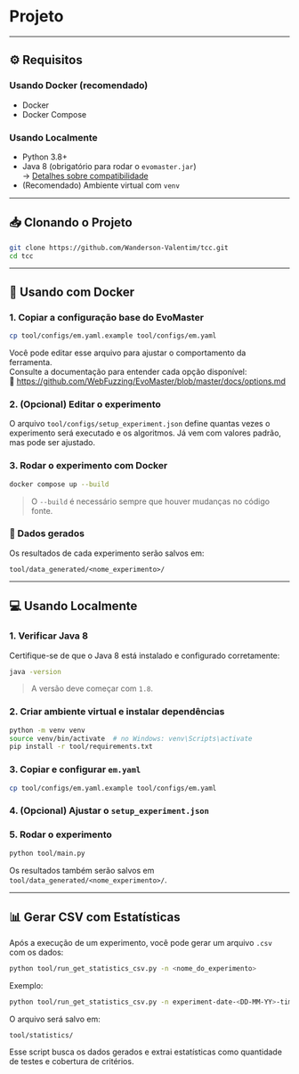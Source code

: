 # Projeto

---

## ⚙️ Requisitos

### Usando Docker (recomendado)

- Docker
- Docker Compose

### Usando Localmente

- Python 3.8+
- Java 8 (obrigatório para rodar o `evomaster.jar`)  
  → [Detalhes sobre compatibilidade](https://github.com/WebFuzzing/EvoMaster/blob/master/docs/jdks.md)
- (Recomendado) Ambiente virtual com `venv`

---

## 📥 Clonando o Projeto

```bash
git clone https://github.com/Wanderson-Valentim/tcc.git
cd tcc
```

---

## 🐳 Usando com Docker

### 1. Copiar a configuração base do EvoMaster

```bash
cp tool/configs/em.yaml.example tool/configs/em.yaml
```

Você pode editar esse arquivo para ajustar o comportamento da ferramenta.  
Consulte a documentação para entender cada opção disponível:  
🔗 https://github.com/WebFuzzing/EvoMaster/blob/master/docs/options.md

### 2. (Opcional) Editar o experimento

O arquivo `tool/configs/setup_experiment.json` define quantas vezes o experimento será executado e os algoritmos. Já vem com valores padrão, mas pode ser ajustado.

### 3. Rodar o experimento com Docker

```bash
docker compose up --build
```

> O `--build` é necessário sempre que houver mudanças no código fonte.

### 📁 Dados gerados

Os resultados de cada experimento serão salvos em:

```
tool/data_generated/<nome_experimento>/
```

---

## 💻 Usando Localmente

### 1. Verificar Java 8

Certifique-se de que o Java 8 está instalado e configurado corretamente:

```bash
java -version
```

> A versão deve começar com `1.8`.

### 2. Criar ambiente virtual e instalar dependências

```bash
python -m venv venv
source venv/bin/activate  # no Windows: venv\Scripts\activate
pip install -r tool/requirements.txt
```

### 3. Copiar e configurar `em.yaml`

```bash
cp tool/configs/em.yaml.example tool/configs/em.yaml
```


### 4. (Opcional) Ajustar o `setup_experiment.json`


### 5. Rodar o experimento

```bash
python tool/main.py
```

Os resultados também serão salvos em `tool/data_generated/<nome_experimento>/`.

---

## 📊 Gerar CSV com Estatísticas

Após a execução de um experimento, você pode gerar um arquivo `.csv` com os dados:

```bash
python tool/run_get_statistics_csv.py -n <nome_do_experimento>
```

Exemplo:

```bash
python tool/run_get_statistics_csv.py -n experiment-date-<DD-MM-YY>-time-<HH-MM-SS-mmm>
```

O arquivo será salvo em:

```
tool/statistics/
```

Esse script busca os dados gerados e extrai estatísticas como quantidade de testes e cobertura de critérios.
